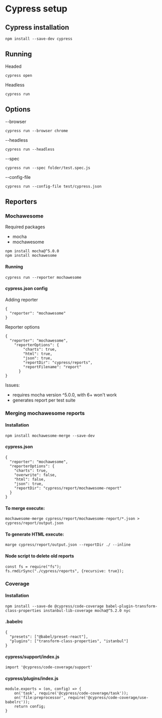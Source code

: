 # Cypress setup

## Cypress installation
```
npm install --save-dev cypress
```

## Running
Headed
```
cypress open
```
Headless
```
cypress run
```

## Options
--browser
```
cypress run --browser chrome
```

--headless
```
cypress run --headless
```

--spec
```
cypress run --spec folder/test.spec.js
```

--config-file
```
cypress run --config-file test/cypress.json
```

## Reporters

### Mochawesome

Required packages
- mocha
- mochawesome

```
npm install mocha@^5.0.0
npm install mochawesome
```

#### Running
```
cypress run --reporter mochawesome
```

#### cypress.json config

Adding reporter
```
{
  "reporter": "mochawesome"
}
```

Reporter options
```
{
  "reporter": "mochawesome",
    "reporterOptions": {
        "charts": true,
        "html": true,
        "json": true,
        "reportDir": "cypress/reports",
        "reportFilename": "report"
      }
}
```

Issues:
- requires mocha version ^5.0.0, with 6+ won't work
- generates report per test suite

### Merging mochawesome reports

#### Installation
```
npm install mochawesome-merge --save-dev
```

#### cypress.json
```
{
  "reporter": "mochawesome",
  "reporterOptions": {
    "charts": true,
    "overwrite": false,
    "html": false,
    "json": true,
    "reportDir": "cypress/report/mochawesome-report"
  }
}
```

#### To merge execute:
```
mochawesome-merge cypress/report/mochawesome-report/*.json > cypress/report/output.json
```

#### To generate HTML execute:
```
marge cypress/report/output.json --reportDir ./ --inline
```

#### Node script to delete old reports
```
const fs = require("fs");
fs.rmdirSync("./cypress/reports", {recursive: true});
```

### Coverage

#### Installation
```
npm install --save-de @cypress/code-coverage babel-plugin-transform-class-properties instanbul-lib-coverage mocha@^5.2.0 nyc
```

#### .babelrc
```
{
  "presets": ["@babel/preset-react"],
  "plugins": ["transform-class-properties", "istanbul"]
}
```

#### cypress/support/index.js
```
import '@cypress/code-coverage/support'
```

#### cypress/plugins/index.js
```
module.exports = (on, config) => {
    on('task', require('@cypress/code-coverage/task'));
    on('file:preprocessor', require('@cypress/code-coverage/use-babelrc'));
    return config;
}
```